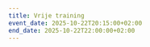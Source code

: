 ```yaml
---
title: Vrije training
event_date: 2025-10-22T20:15:00+02:00
end_date: 2025-10-22T22:00:00+02:00
---
```

